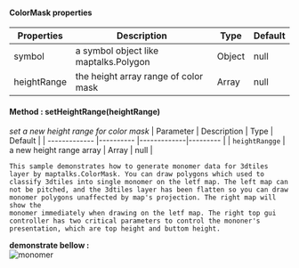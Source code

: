#### ColorMask properties

| Properties   | Description              | Type    | Default          |
| ------ | ----------------- | ------- | --------------- |
| symbol | a symbol object like maptalks.Polygon | Object | null           |
| heightRange  | the height array range of color mask      | Array  | null             |

#### Method : setHeightRange(heightRange)
_set a new height range for color mask_
| Parameter | Description | Type | Default |
| ------------- |---------- |-------------|--------- |
| `heightRangge`     | a new height range array | Array | null |

    This sample demonstrates how to generate monomer data for 3dtiles layer by maptalks.ColorMask. You can draw polygons which used to classify 3dtiles into single monomer on the letf map. The left map can not be pitched, and the 3dtiles layer has been flatten so you can draw monomer polygons unaffected by map's projection. The right map will show the 
    monomer immediately when drawing on the letf map. The right top gui controller has two critical parameters to control the mononer's presentation, which are top height and buttom height.

**demonstrate bellow :**</br>
![monomer](https://user-images.githubusercontent.com/5208386/231989198-1092ce95-0805-4019-a859-75c371a24d4a.gif)
